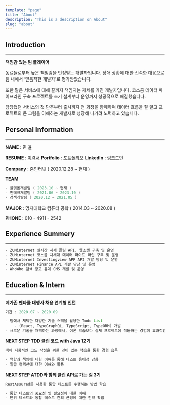 ```yaml
---
template: "page"
title: "About"
description: "This is a description on About"
slug: "about"
---
```


## Introduction

---

**책임감 있는 팀 플레이어**

동료들로부터 높은 책임감을 인정받는 개발자입니다. 장애 상황에 대한 신속한 대응으로 팀 내에서 ‘믿음직한 개발자'로 평가받았습니다.

또한 맡은 서비스에 대해 끝까지 책임지는 자세를 가진 개발자입니다. 코스콤 데이터 파이프라인 구축 프로젝트를 초기 설계부터 운영까지 성공적으로 해결했습니다.

담당했던 서비스의 첫 단추부터 출시까지 전 과정을 함께하며 데이터 흐름을 잘 알고 프로젝트의 큰 그림을 이해하는 개발자로 성장해 나가려 노력하고 있습니다.

## Personal Information

---

**NAME** : 민 율

**RESUME** : [이력서](https://www.notion.so/dc3a416b5b0a46619c61771f818d9f82) 
**Portfolio** : [포트폴리오](https://www.notion.so/8032de545ddd4533aa934a1e058cdcec)
**LinkedIn** : [링크드인](https://www.linkedin.com/in/yul-min/)

**Company** : 줌인터넷 ( 2020.12.28 ~ 현재 )

**TEAM**

```java
- 플랫폼개발팀 ( 2023.10 ~ 현재 )
- 핀테크개발팀 ( 2021.06 ~ 2023.10 )
- 검색개발팀 ( 2020.12 ~ 2021.05 )
```
        
**MAJOR** : 명지대학교 컴퓨터 공학 ( 2014.03 ~ 2020.08 )

**PHONE** :  010 - 4911 - 2542

## Experience Summery

---

```java
- ZUMinternet 실시간 시세 폴링 API, 웹소켓 구축 및 운영
- ZUMinternet 코스콤 차세대 데이터 파이프 라인 구축 및 운영
- ZUMinternet Investingview APP API 개발 담당 및 운영
- ZUMinternet Finance API 개발 담당 및 운영
- WhoWho 검색 광고 통계 CMS 개발 및 운영
```

## Education & Intern

---

**메가존 펜타클 대행사 채용 연계형 인턴**

```java
기간 : 2020.07 ~ 2020.09

- 팀에서 채택한 다양한 기술 스택을 활용한 Todo List
    - (React, TypeGraphQL, TypeScript, TypeORM) 개발
- 새로운 기술을 채택하는 과정에서, 이론 학습보다 실제 프로젝트에 적용하는 경험이 효과적임을 인지함
```

**NEXT STEP TDD 클린 코드 with Java 12기**

```java
객체 지향적인 코드 작성을 위한 깊이 있는 학습을 통한 경험 습득

- 역할과 책임에 대한 이해를 통해 테스트 용이성 강화
- 일급 컬렉션에 대한 이해와 활용
```

**NEXT STEP ATDD와 함께 클린 API로 가는 길 3기**

```java
RestAssured를 사용한 통합 테스트를 수행하는 방법 학습

- 통합 테스트의 중요성 및 필요성에 대한 이해
- 단위 테스트와 통합 테스트 간의 균형에 대한 전략 확립
```